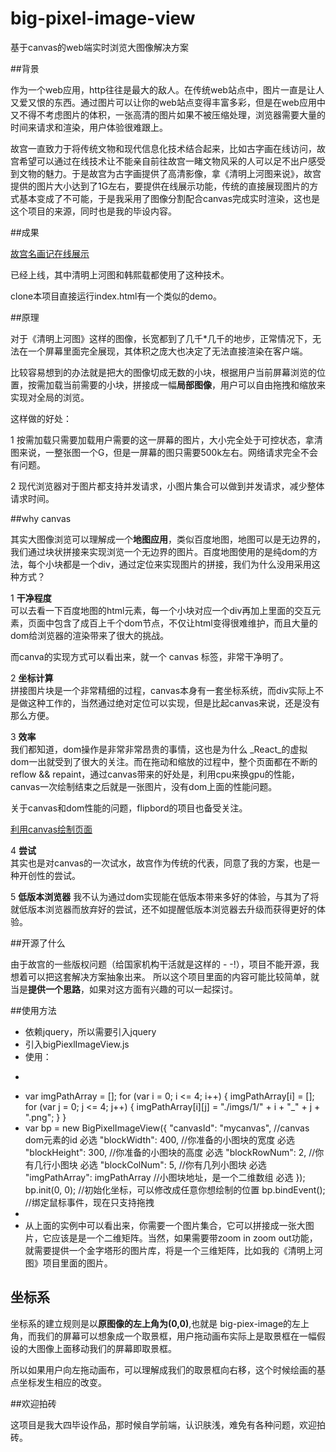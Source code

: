 # big-pixel-image-view
基于canvas的web端实时浏览大图像解决方案

##背景

作为一个web应用，http往往是最大的敌人。在传统web站点中，图片一直是让人又爱又恨的东西。通过图片可以让你的web站点变得丰富多彩，但是在web应用中又不得不考虑图片的体积，一张高清的图片如果不被压缩处理，浏览器需要大量的时间来请求和渲染，用户体验很难跟上。

故宫一直致力于将传统文物和现代信息化技术结合起来，比如古字画在线访问，故宫希望可以通过在线技术让不能亲自前往故宫一睹文物风采的人可以足不出户感受到文物的魅力。于是故宫为古字画提供了高清影像，拿《清明上河图来说》，故宫提供的图片大小达到了1G左右，要提供在线展示功能，传统的直接展现图片的方式基本变成了不可能，于是我采用了图像分割配合canvas完成实时渲染，这也是这个项目的来源，同时也是我的毕设内容。

##成果

[故宫名画记在线展示](http://minghuaji.dpm.org.cn/index_new.html)

已经上线，其中清明上河图和韩熙载都使用了这种技术。

clone本项目直接运行index.html有一个类似的demo。

##原理

对于《清明上河图》这样的图像，长宽都到了几千*几千的地步，正常情况下，无法在一个屏幕里面完全展现，其体积之庞大也决定了无法直接渲染在客户端。

比较容易想到的办法就是把大的图像切成无数的小块，根据用户当前屏幕浏览的位置，按需加载当前需要的小块，拼接成一幅**局部图像**，用户可以自由拖拽和缩放来实现对全局的浏览。

这样做的好处：

1 按需加载只需要加载用户需要的这一屏幕的图片，大小完全处于可控状态，拿清图来说，一整张图一个G，但是一屏幕的图只需要500k左右。网络请求完全不会有问题。

2 现代浏览器对于图片都支持并发请求，小图片集合可以做到并发请求，减少整体请求时间。

##why canvas

其实大图像浏览可以理解成一个**地图应用**，类似百度地图，地图可以是无边界的，我们通过块状拼接来实现浏览一个无边界的图片。百度地图使用的是纯dom的方法，每个小块都是一个div，通过定位来实现图片的拼接，我们为什么没用采用这种方式？

1 **干净程度**   
可以去看一下百度地图的html元素，每一个小块对应一个div再加上里面的交互元素，页面中包含了成百上千个dom节点，不仅让html变得很难维护，而且大量的dom给浏览器的渲染带来了很大的挑战。

而canva的实现方式可以看出来，就一个 canvas 标签，非常干净明了。

2 **坐标计算**   
拼接图片块是一个非常精细的过程，canvas本身有一套坐标系统，而div实际上不是做这种工作的，当然通过绝对定位可以实现，但是比起canvas来说，还是没有那么方便。

3 **效率**   
我们都知道，dom操作是非常非常昂贵的事情，这也是为什么 _React_的虚拟dom一出就受到了很大的关注。而在拖动和缩放的过程中，整个页面都在不断的reflow && repaint，通过canvas带来的好处是，利用cpu来换gpu的性能，canvas一次绘制结束之后就是一张图片，没有dom上面的性能问题。

关于canvas和dom性能的问题，flipbord的项目也备受关注。

[利用canvas绘制页面](https://github.com/Flipboard/react-canvas)

4 **尝试**  
其实也是对canvas的一次试水，故宫作为传统的代表，同意了我的方案，也是一种开创性的尝试。

5 **低版本浏览器**
我不认为通过dom实现能在低版本带来多好的体验，与其为了将就低版本浏览器而放弃好的尝试，还不如提醒低版本浏览器去升级而获得更好的体验。

##开源了什么

由于故宫的一些版权问题（给国家机构干活就是这样的 - -!），项目不能开源，我想着可以把这套解决方案抽象出来。 所以这个项目里面的内容可能比较简单，就当是**提供一个思路**，如果对这方面有兴趣的可以一起探讨。

##使用方法

+ 依赖jquery，所以需要引入jquery
+ 引入bigPiexlImageView.js
+ 使用： 
+ <pre>
+ var imgPathArray = [];
	for (var i = 0; i <= 4; i++) {
	  imgPathArray[i] = [];
	  for (var j = 0; j <= 4; j++) {
		imgPathArray[i][j] = "./imgs/1/" + i + "_" + j + ".png";
	  }
	}
+ var bp = new BigPixelImageView({
		"canvasId": "mycanvas", //canvas dom元素的id 必选
		"blockWidth": 400, //你准备的小图块的宽度 必选
		"blockHeight": 300, //你准备的小图块的高度 必选
		"blockRowNum": 2, //你有几行小图块 必选
		"blockColNum": 5, //你有几列小图块 必选
		"imgPathArray": imgPathArray //小图块地址，是一个二维数组 必选
  });
  bp.init(0, 0); //初始化坐标，可以修改成任意你想绘制的位置
  bp.bindEvent(); //绑定鼠标事件，现在只支持拖拽
+ </pre>
+ 从上面的实例中可以看出来，你需要一个图片集合，它可以拼接成一张大图片，它应该是是一个二维矩阵。当然，如果需要带zoom in zoom out功能，就需要提供一个金字塔形的图片库，将是一个三维矩阵，比如我的《清明上河图》项目里面的图片。

## 坐标系

坐标系的建立规则是以**原图像的左上角为(0,0)**,也就是 big-piex-image的左上角，而我们的屏幕可以想象成一个取景框，用户拖动画布实际上是取景框在一幅假设的大图像上面移动我们的屏幕即取景框。

所以如果用户向左拖动画布，可以理解成我们的取景框向右移，这个时候绘画的基点坐标发生相应的改变。

##欢迎拍砖

这项目是我大四毕设作品，那时候自学前端，认识肤浅，难免有各种问题，欢迎拍砖。